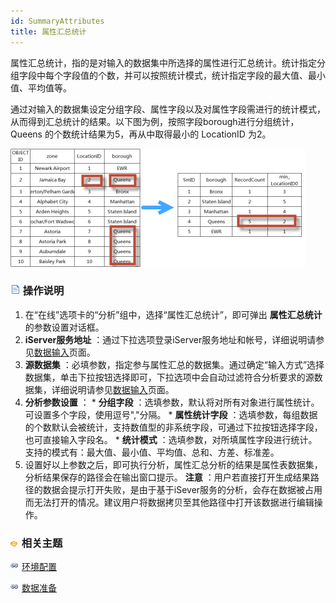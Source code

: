 ```yaml
---
id: SummaryAttributes
title: 属性汇总统计
---
```

属性汇总统计，指的是对输入的数据集中所选择的属性进行汇总统计。统计指定分组字段中每个字段值的个数，并可以按照统计模式，统计指定字段的最大值、最小值、平均值等。

通过对输入的数据集设定分组字段、属性字段以及对属性字段需进行的统计模式，从而得到汇总统计的结果。以下图为例，按照字段borough进行分组统计，Queens
的个数统计结果为5，再从中取得最小的 LocationID 为2。

![](img/SummaryAttributes.png)

### ![](../img/read.gif) 操作说明

  1. 在“在线”选项卡的“分析”组中，选择“属性汇总统计”，即可弹出 **属性汇总统计** 的参数设置对话框。
  2. **iServer服务地址** ：通过下拉选项登录iServer服务地址和帐号，详细说明请参见[数据输入](DataInputType.html)页面。
  3. **源数据集** ：必填参数，指定参与属性汇总的数据集。通过确定“输入方式”选择数据集，单击下拉按钮选择即可，下拉选项中会自动过滤符合分析要求的源数据集，详细说明请参见[数据输入](DataInputType.html)页面。
  4. **分析参数设置** ： 
    * **分组字段** ：选填参数，默认将对所有对象进行属性统计。可设置多个字段，使用逗号","分隔。
    * **属性统计字段** ：选填参数，每组数据的个数默认会被统计，支持数值型的非系统字段，可通过下拉按钮选择字段，也可直接输入字段名。
    * **统计模式** ：选填参数，对所填属性字段进行统计。支持的模式有：最大值、最小值、平均值、总和、方差、标准差。
  5. 设置好以上参数之后，即可执行分析，属性汇总分析的结果是属性表数据集，分析结果保存的路径会在输出窗口提示。 **注意** ：用户若直接打开生成结果路径的数据会提示打开失败，是由于基于iSever服务的分析，会存在数据被占用而无法打开的情况。建议用户将数据拷贝至其他路径中打开该数据进行编辑操作。

### ![](../img/seealso.png) 相关主题

![](../img/smalltitle.png)
[环境配置](BigDataAnalysisEnvironmentConfiguration.html)

![](../img/smalltitle.png) [数据准备](DataPreparation.html)



